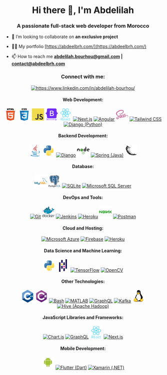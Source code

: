 <h1 align="center">Hi there 👋, I'm Abdelilah</h1>
<h3 align="center">A passionate full-stack web developer from Morocco</h3>


- 👯 I’m looking to collaborate on **an exclusive project**

- 👨‍💻 My portfolio [https://abdeelbrh.com/](https://abdeelbrh.com/)

- 📫 How to reach me **abdelilah.bourhou@gmail.com | contact@abdeelbrh.com**

<h3 align="center">Connect with me:</h3>
<p align="center">
<a href="https://linkedin.com/in/abdelilah-bourhou/" target="blank"><img align="center" src="https://raw.githubusercontent.com/rahuldkjain/github-profile-readme-generator/master/src/images/icons/Social/linked-in-alt.svg" alt="https://www.linkedin.com/in/abdelilah-bourhou/" height="30" width="40" /></a>
</p>

<h4 align="center">Web Development:</h4>
<p align="center">
  <a href="https://www.w3.org/html/" target="_blank" rel="noopener noreferrer"><img src="https://raw.githubusercontent.com/devicons/devicon/master/icons/html5/html5-original-wordmark.svg" alt="HTML5" width="40" height="40"></a>
  <a href="https://www.w3schools.com/css/" target="_blank" rel="noopener noreferrer"><img src="https://raw.githubusercontent.com/devicons/devicon/master/icons/css3/css3-original-wordmark.svg" alt="CSS3" width="40" height="40"></a>
  <a href="https://developer.mozilla.org/en-US/docs/Web/JavaScript" target="_blank" rel="noopener noreferrer"><img src="https://raw.githubusercontent.com/devicons/devicon/master/icons/javascript/javascript-original.svg" alt="JavaScript" width="40" height="40"></a>
  <a href="https://getbootstrap.com" target="_blank" rel="noopener noreferrer"><img src="https://raw.githubusercontent.com/devicons/devicon/master/icons/bootstrap/bootstrap-plain-wordmark.svg" alt="Bootstrap" width="40" height="40"></a>
  <a href="https://reactjs.org/" target="_blank" rel="noopener noreferrer"><img src="https://raw.githubusercontent.com/devicons/devicon/master/icons/react/react-original-wordmark.svg" alt="React" width="40" height="40"></a>
  <a href="https://nextjs.org/" target="_blank" rel="noopener noreferrer"><img src="https://cdn.worldvectorlogo.com/logos/nextjs-2.svg" alt="Next.js" width="40" height="40"></a>
  <a href="https://angular.io" target="_blank" rel="noopener noreferrer"><img src="https://angular.io/assets/images/logos/angular/angular.svg" alt="Angular" width="40" height="40"></a>
  <a href="https://sass-lang.com" target="_blank" rel="noopener noreferrer"><img src="https://raw.githubusercontent.com/devicons/devicon/master/icons/sass/sass-original.svg" alt="Sass" width="40" height="40"></a>
  <a href="https://tailwindcss.com/" target="_blank" rel="noopener noreferrer"><img src="https://www.vectorlogo.zone/logos/tailwindcss/tailwindcss-icon.svg" alt="Tailwind CSS" width="40" height="40"></a>
  <a href="https://www.djangoproject.com/" target="_blank" rel="noopener noreferrer"><img src="https://cdn.worldvectorlogo.com/logos/django.svg" alt="Django (Python)" width="40" height="40"></a>
</p>

<!-- Backend Development Category -->
<h4 align="center">Backend Development:</h4>
<p align="center">
  <a href="https://www.java.com" target="_blank" rel="noopener noreferrer"><img src="https://raw.githubusercontent.com/devicons/devicon/master/icons/java/java-original.svg" alt="Java" width="40" height="40"></a>
  <a href="https://www.python.org" target="_blank" rel="noopener noreferrer"><img src="https://raw.githubusercontent.com/devicons/devicon/master/icons/python/python-original.svg" alt="Python" width="40" height="40"></a>
  <a href="https://www.djangoproject.com/" target="_blank" rel="noopener noreferrer"><img src="https://cdn.worldvectorlogo.com/logos/django.svg" alt="Django" width="40" height="40"></a>
  <a href="https://nodejs.org/" target="_blank" rel="noopener noreferrer"><img src="https://raw.githubusercontent.com/devicons/devicon/master/icons/nodejs/nodejs-original-wordmark.svg" alt="Node.js (JavaScript)" width="40" height="40"></a>
  <a href="https://spring.io/" target="_blank" rel="noopener noreferrer"><img src="https://www.vectorlogo.zone/logos/springio/springio-icon.svg" alt="Spring (Java)" width="40" height="40"></a>
  <a href="https://flask.palletsprojects.com/" target="_blank" rel="noopener noreferrer"><img src="https://raw.githubusercontent.com/devicons/devicon/master/icons/flask/flask-original.svg" alt="Flask (Python)" width="40" height="40"></a>
</p>

<!-- Database Category -->
<h4 align="center">Database:</h4>
<p align="center">
  <a href="https://www.mysql.com/" target="_blank" rel="noopener noreferrer"><img src="https://raw.githubusercontent.com/devicons/devicon/master/icons/mysql/mysql-original-wordmark.svg" alt="MySQL" width="40" height="40"></a>
  <a href="https://www.postgresql.org" target="_blank" rel="noopener noreferrer"><img src="https://raw.githubusercontent.com/devicons/devicon/master/icons/postgresql/postgresql-original-wordmark.svg" alt="PostgreSQL" width="40" height="40"></a>
  <a href="https://www.sqlite.org/" target="_blank" rel="noopener noreferrer"><img src="https://www.vectorlogo.zone/logos/sqlite/sqlite-icon.svg" alt="SQLite" width="40" height="40"></a>
  <a href="https://www.microsoft.com/en-us/sql-server" target="_blank" rel="noopener noreferrer"><img src="https://www.svgrepo.com/show/303229/microsoft-sql-server-logo.svg" alt="Microsoft SQL Server" width="40" height="40"></a>
</p>

<!-- DevOps and Tools Category -->
<h4 align="center">DevOps and Tools:</h4>
<p align="center">
  <a href="https://git-scm.com/" target="_blank" rel="noopener noreferrer"><img src="https://www.vectorlogo.zone/logos/git-scm/git-scm-icon.svg" alt="Git" width="40" height="40"></a>
  <a href="https://www.docker.com/" target="_blank" rel="noopener noreferrer"><img src="https://raw.githubusercontent.com/devicons/devicon/master/icons/docker/docker-original-wordmark.svg" alt="Docker" width="40" height="40"></a>
  <a href="https://www.jenkins.io" target="_blank" rel="noopener noreferrer"><img src="https://www.vectorlogo.zone/logos/jenkins/jenkins-icon.svg" alt="Jenkins" width="40" height="40"></a>
  <a href="https://heroku.com" target="_blank" rel="noopener noreferrer"><img src="https://www.vectorlogo.zone/logos/heroku/heroku-icon.svg" alt="Heroku" width="40" height="40"></a>
  <a href="https://www.nginx.com" target="_blank" rel="noopener noreferrer"><img src="https://raw.githubusercontent.com/devicons/devicon/master/icons/nginx/nginx-original.svg" alt="Nginx" width="40" height="40"></a>
  <a href="https://www.postman.com" target="_blank" rel="noopener noreferrer"><img src="https://www.vectorlogo.zone/logos/getpostman/getpostman-icon.svg" alt="Postman" width="40" height="40"></a>
</p>

<!-- Cloud and Hosting Category -->
<h4 align="center">Cloud and Hosting:</h4>
<p align="center">
  <a href="https://azure.microsoft.com/en-in/" target="_blank" rel="noopener noreferrer"><img src="https://www.vectorlogo.zone/logos/microsoft_azure/microsoft_azure-icon.svg" alt="Microsoft Azure" width="40" height="40"></a>
  <a href="https://firebase.google.com/" target="_blank" rel="noopener noreferrer"><img src="https://www.vectorlogo.zone/logos/firebase/firebase-icon.svg" alt="Firebase" width="40" height="40"></a>
  <a href="https://heroku.com" target="_blank" rel="noopener noreferrer"><img src="https://www.vectorlogo.zone/logos/heroku/heroku-icon.svg" alt="Heroku" width="40" height="40"></a>
</p>

<!-- Data Science and Machine Learning Category -->
<h4 align="center">Data Science and Machine Learning:</h4>
<p align="center">
  <a href="https://www.python.org" target="_blank" rel="noopener noreferrer"><img src="https://raw.githubusercontent.com/devicons/devicon/master/icons/python/python-original.svg" alt="Python" width="40" height="40"></a>
  <a href="https://pandas.pydata.org/" target="_blank" rel="noopener noreferrer"><img src="https://raw.githubusercontent.com/devicons/devicon/2ae2a900d2f041da66e950e4d48052658d850630/icons/pandas/pandas-original.svg" alt="Pandas" width="40" height="40"></a>
  <a href="https://www.tensorflow.org" target="_blank" rel="noopener noreferrer"><img src="https://www.vectorlogo.zone/logos/tensorflow/tensorflow-icon.svg" alt="TensorFlow" width="40" height="40"></a>
  <a href="https://opencv.org/" target="_blank" rel="noopener noreferrer"><img src="https://www.vectorlogo.zone/logos/opencv/opencv-icon.svg" alt="OpenCV" width="40" height="40"></a>
</p>

<!-- Other Technologies Category -->
<h4 align="center">Other Technologies:</h4>
<p align="center">
  <a href="https://www.w3schools.com/cpp/" target="_blank" rel="noopener noreferrer"><img src="https://raw.githubusercontent.com/devicons/devicon/master/icons/cplusplus/cplusplus-original.svg" alt="C++" width="40" height="40"></a>
  <a href="https://www.w3schools.com/cs/" target="_blank" rel="noopener noreferrer"><img src="https://raw.githubusercontent.com/devicons/devicon/master/icons/csharp/csharp-original.svg" alt="C#" width="40" height="40"></a>
  <a href="https://www.gnu.org/software/bash/" target="_blank" rel="noopener noreferrer"><img src="https://www.vectorlogo.zone/logos/gnu_bash/gnu_bash-icon.svg" alt="Bash" width="40" height="40"></a>
  <a href="https://www.mathworks.com/" target="_blank" rel="noopener noreferrer"><img src="https://upload.wikimedia.org/wikipedia/commons/2/21/Matlab_Logo.png" alt="MATLAB" width="40" height="40"></a>
  <a href="https://graphql.org" target="_blank" rel="noopener noreferrer"><img src="https://www.vectorlogo.zone/logos/graphql/graphql-icon.svg" alt="GraphQL" width="40" height="40"></a>
  <a href="https://kafka.apache.org/" target="_blank" rel="noopener noreferrer"><img src="https://www.vectorlogo.zone/logos/apache_kafka/apache_kafka-icon.svg" alt="Kafka" width="40" height="40"></a>
  <a href="https://www.linux.org/" target="_blank" rel="noopener noreferrer"><img src="https://raw.githubusercontent.com/devicons/devicon/master/icons/linux/linux-original.svg" alt="Linux" width="40" height="40"></a>
  <a href="https://hive.apache.org/" target="_blank" rel="noopener noreferrer"><img src="https://www.vectorlogo.zone/logos/apache_hive/apache_hive-icon.svg" alt="Hive (Apache Hadoop)" width="40" height="40"></a>
</p>

<!-- JavaScript Libraries and Frameworks Category -->
<h4 align="center">JavaScript Libraries and Frameworks:</h4>
<p align="center">
  <a href="https://www.chartjs.org/" target="_blank" rel="noopener noreferrer"><img src="https://www.chartjs.org/img/chartjs-logo.svg" alt="Chart.js" width="40" height="40"></a>
  <a href="https://graphql.org" target="_blank" rel="noopener noreferrer"><img src="https://www.vectorlogo.zone/logos/graphql/graphql-icon.svg" alt="GraphQL" width="40" height="40"></a>
  <a href="https://reactjs.org/" target="_blank" rel="noopener noreferrer"><img src="https://raw.githubusercontent.com/devicons/devicon/master/icons/react/react-original-wordmark.svg" alt="React" width="40" height="40"></a>
  <a href="https://nextjs.org/" target="_blank" rel="noopener noreferrer"><img src="https://cdn.worldvectorlogo.com/logos/nextjs-2.svg" alt="Next.js" width="40" height="40"></a>
</p>

<!-- Mobile Development Category -->
<h4 align="center">Mobile Development:</h4>
<p align="center">
  <a href="https://developer.android.com" target="_blank" rel="noopener noreferrer"><img src="https://raw.githubusercontent.com/devicons/devicon/master/icons/android/android-original-wordmark.svg" alt="Android (Java/Kotlin)" width="40" height="40"></a>
  <a href="https://flutter.dev" target="_blank" rel="noopener noreferrer"><img src="https://www.vectorlogo.zone/logos/flutterio/flutterio-icon.svg" alt="Flutter (Dart)" width="40" height="40"></a>
  <a href="https://dotnet.microsoft.com/apps/xamarin" target="_blank" rel="noopener noreferrer"><img src="https://raw.githubusercontent.com/detain/svg-logos/780f25886640cef088af994181646db2f6b1a3f8/svg/xamarin.svg" alt="Xamarin (.NET)" width="40" height="40"></a>
</p>
